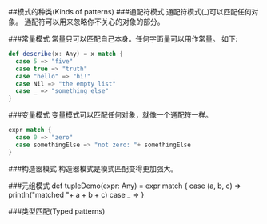##模式的种类(Kinds of patterns)
###通配符模式
通配符模式(_)可以匹配任何对象。
通配符可以用来忽略你不关心的对象的部分。

###常量模式
常量只可以匹配自己本身。任何字面量可以用作常量。
如下:
```scala
def describe(x: Any) = x match {
  case 5 => "five"
  case true => "truth"
  case "hello" => "hi!"
  case Nil => "the empty list"
  case _ => "something else"
}
```

###变量模式
变量模式可以匹配任何对象，就像一个通配符一样。
```scala
expr match {
  case 0 => "zero"
  case somethingElse => "not zero: "+ somethingElse
}
```
###构造器模式
构造器模式是模式匹配变得更加强大。

###元组模式
def tupleDemo(expr: Any) =
  expr match {
  case (a, b, c) => println("matched "+ a + b + c)
  case _ =>
}

###类型匹配(Typed patterns)

